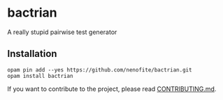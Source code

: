 # bactrian

A really stupid pairwise test generator

## Installation

```
opam pin add --yes https://github.com/nenofite/bactrian.git
opam install bactrian
```

If you want to contribute to the project, please read
[CONTRIBUTING.md](CONTRIBUTING.md).

